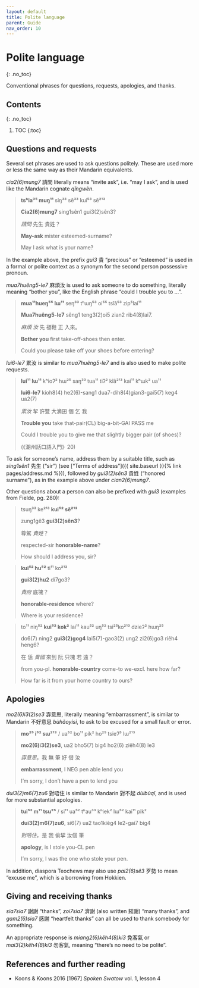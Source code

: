 ```yaml
---
layout: default
title: Polite language
parent: Guide
nav_order: 10
---
```


Polite language
===============
{: .no_toc}

Conventional phrases for questions, requests, apologies, and thanks.

Contents
--------
{: .no_toc}

1. TOC
{:toc}


Questions and requests
----------------------

Several set phrases are used to ask questions politely. These are used more or
less the same way as their Mandarin equivalents.

*cia2(6)mung7* 請問 literally means “invite ask”, i.e. “may I ask”, and is used
like the Mandarin cognate *qǐngwèn*.

> **tsʰia³⁵ muŋ¹¹** siŋ³³ sẽ³³ kui⁵³ sẽ²¹³
>
> **Cia2(6)mung7** sing1sên1 gui3(2)sên3?
>
> *請問* 先生 貴姓？
>
> **May-ask** mister esteemed-surname?
>
> May I ask what is your name?

In the example above, the prefix *gui3* 貴 “precious” or “esteemed” is used in
a formal or polite context as a synonym for the second person possessive
pronoun.

*mua7huêng5-le7* 麻煩汝 is used to ask someone to do something, literally
meaning “bother you”, like the English phrase “could I trouble you to …”.

> **mua¹¹hueŋ⁵⁵ lɯ¹¹** seŋ³³ tʰɯŋ⁵³ oi⁵⁵ tsĩã⁵³ zip⁵lai¹¹
>
> **Mua7huêng5-le7** sêng1 teng3(2)oi5 zian2 rib4(8)lai7.
>
> *麻煩 汝* 先 褪鞋 正 入來。
>
> **Bother you** first take-off-shoes then enter.
>
> Could you please take off your shoes before entering?

*lui6-le7* 累汝 is similar to *mua7huêng5-le7* and is also used to make polite
requests.

> **lui¹¹ lɯ¹¹** kʰioʔ² hɯ²⁵ saŋ³³ tua¹¹ tiʔ² kĩã²¹³ kai¹¹ kʰɯk² ua¹¹
>
> **lui6-le7** kioh8(4) he2(6)-sang1 dua7-dih8(4)gian3-gai5(7) keg4 ua2(7)
> 
> *累汝* 挈 許雙 大滴囝 個 乞 我
>
> **Trouble you** take that-pair(CL) big-a-bit-GAI PASS me
>
> Could I trouble you to give me that slightly bigger pair (of shoes)?
>
> (《潮州話口語入門》20)

To ask for someone’s name, address them by a suitable title, such as
*sing1sên1* 先生 (“sir”) (see [“Terms of address”]({{ site.baseurl }}{% link
pages/address.md %})), followed by *gui3(2)sên3* 貴姓 (“honored surname”), as in
the example above under *cian2(6)mung7*.

Other questions about a person can also be prefixed with *gui3* (examples from
Fielde, pg. 280):

> tsuŋ³³ ke²¹³ **kui⁵² sẽ²¹³**
> 
> zung1gê3 **gui3(2)sên3**?
>
> 尊駕 *貴姓*？
>
> respected-sir **honorable-name**?
>
> How should I address you, sir?

> **kui⁵² hu⁵²** ti¹¹ ko²¹³
>
> **gui3(2)hu2** di7go3?
>
> *貴府* 底塊？
>
> **honorable-residence** where?
>
> Where is your residence?

> to¹¹ niŋ⁵² **kui⁵² kok²** lai¹¹ kau⁵² uŋ⁵² tsi²⁵ko²¹³ dzieʔ² hɯŋ²⁵
>
> do6(7) ning2 **gui3(2)gog4** lai5(7)-gao3(2) ung2 zi2(6)go3 riêh4 heng6?
>
> 在 恁 *貴國* 來到 阮 只塊 若 遠？
>
> from you-pl. **honorable-country** come-to we-excl. here how far?
>
> How far is it from your home country to ours?


Apologies
---------

*mo2(6)i3(2)se3* 孬意思, literally meaning “embarrassment”, is similar to
Mandarin 不好意思 *bùhǎoyìsì*, to ask to be excused for a small fault or error.

> **mo²⁵ i⁵² sɯ²¹³** / ua⁵² bo¹¹ pik² ho²⁵ tsieʔ⁵ lɯ²¹³
>
> **mo2(6)i3(2)se3**, ua2 bho5(7) big4 ho2(6) ziêh4(8) le3
>
> *孬意思*，我 無 筆 好 借 汝
>
> **embarrassment**, I NEG pen able lend you
>
> I’m sorry, I don’t have a pen to lend you

*dui3(2)m6(7)zu6* 對唔住 is similar to Mandarin 對不起 *dùibùqǐ*, and is used for
more substantial apologies.

> **tui⁵² m¹¹ tsu²⁵** / si¹¹ ua⁵² tʰau³³ kʰiek² lɯ⁵² kai¹¹ pik²
>
> **dui3(2)m6(7)zu6**, si6(7) ua2 tao1kiêg4 le2-gai7 big4
>
> *對唔住*，是 我 偷挈 汝個 筆
>
> **apology**, is I stole you-CL pen
>
> I’m sorry, I was the one who stole your pen.

In addition, diaspora Teochews may also use *pai2(6)sê3* 歹勢 to mean “excuse
me”, which is a borrowing from Hokkien.


Giving and receiving thanks
---------------------------

*sia7sia7* 謝謝 “thanks”, *zoi7sia7* 濟謝 (also written 㩼謝) “many thanks”,
and *gam2(6)sia7* 感謝 “heartfelt thanks” can all be used to thank somebody for
something.

An appropriate response is *miang2(6)kêh4(8)ki3* 免客氣 or *mai3(2)kêh4(8)ki3*
勿客氣, meaning “there’s no need to be polite”.


References and further reading
------------------------------

 * Koons & Koons 2016 [1967] *Spoken Swatow* vol. 1, lesson 4
